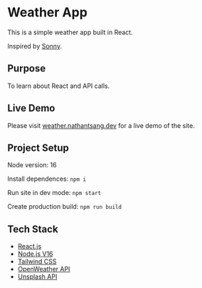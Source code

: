 # Weather App

This is a simple weather app built in React. 

Inspired by [Sonny](https://medium.com/sonny-sangha). 

## Purpose 

To learn about React and API calls. 

## Live Demo

Please visit [weather.nathantsang.dev](weather.nathantsang.dev) for a live demo of the site.

## Project Setup

Node version: 16

Install dependences: `npm i`

Run site in dev mode: `npm start`

Create production build: `npm run build`

## Tech Stack

- [React.js](https://reactjs.org/)
- [Node.js V16](https://nodejs.org/dist/latest-v16.x/docs/api/)
- [Tailwind CSS](https://tailwindcss.com/)
- [OpenWeather API](https://openweathermap.org/api)
- [Unsplash API](https://unsplash.com/developers)